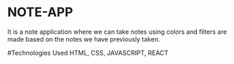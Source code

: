 # NOTE-APP
It is a note application where we can take notes using colors and filters are made based on the notes we have previously taken.

#Technologies Used
HTML, CSS, JAVASCRIPT, REACT

